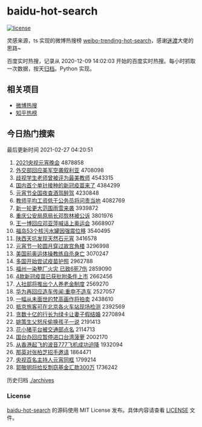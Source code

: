 # baidu-hot-search

[![license](https://img.shields.io/github/license/Arrackisarookie/baidu-hot-search)](https://github.com/Arrackisarookie/baidu-hot-search/blob/master/LICENSE)

灵感来源，ts 实现的微博热搜榜 [weibo-trending-hot-search](https://github.com/justjavac/weibo-trending-hot-search)，感谢[迷渡](https://github.com/justjavac)大佬的思路~

百度实时热搜，记录从 2020-12-09 14:02:03 开始的百度实时热搜。每小时抓取一次数据，按天[归档](./archives)。Python 实现。

## 相关项目
+ [微博热搜](https://github.com/Arrackisarookie/weibo-hot-search)
+ [知乎热榜](https://github.com/Arrackisarookie/zhihu-top-search)

## 今日热门搜索

<!-- Rank Begin -->

最后更新时间 2021-02-27 04:20:51

1. [2021央视元宵晚会](http://www.baidu.com/baidu?cl=3&tn=SE_baiduhomet8_jmjb7mjw&rsv_dl=fyb_top&fr=top1000&wd=2021%D1%EB%CA%D3%D4%AA%CF%FC%CD%ED%BB%E1) 4878858
1. [外交部回应美军空袭叙利亚](http://www.baidu.com/baidu?cl=3&tn=SE_baiduhomet8_jmjb7mjw&rsv_dl=fyb_top&fr=top1000&wd=%CD%E2%BD%BB%B2%BF%BB%D8%D3%A6%C3%C0%BE%FC%BF%D5%CF%AE%D0%F0%C0%FB%D1%C7) 4708098
1. [歧视学生老师曾被评为最美教师](http://www.baidu.com/baidu?cl=3&tn=SE_baiduhomet8_jmjb7mjw&rsv_dl=fyb_top&fr=top1000&wd=%C6%E7%CA%D3%D1%A7%C9%FA%C0%CF%CA%A6%D4%F8%B1%BB%C6%C0%CE%AA%D7%EE%C3%C0%BD%CC%CA%A6) 4543315
1. [国内首个单针接种的新冠疫苗来了](http://www.baidu.com/baidu?cl=3&tn=SE_baiduhomet8_jmjb7mjw&rsv_dl=fyb_top&fr=top1000&wd=%B9%FA%C4%DA%CA%D7%B8%F6%B5%A5%D5%EB%BD%D3%D6%D6%B5%C4%D0%C2%B9%DA%D2%DF%C3%E7%C0%B4%C1%CB) 4384299
1. [元宵节全国夜查酒驾醉驾](http://www.baidu.com/baidu?cl=3&tn=SE_baiduhomet8_jmjb7mjw&rsv_dl=fyb_top&fr=top1000&wd=%D4%AA%CF%FC%BD%DA%C8%AB%B9%FA%D2%B9%B2%E9%BE%C6%BC%DD%D7%ED%BC%DD) 4230848
1. [教师平均工资低于公务员将问责当地](http://www.baidu.com/baidu?cl=3&tn=SE_baiduhomet8_jmjb7mjw&rsv_dl=fyb_top&fr=top1000&wd=%BD%CC%CA%A6%C6%BD%BE%F9%B9%A4%D7%CA%B5%CD%D3%DA%B9%AB%CE%F1%D4%B1%BD%AB%CE%CA%D4%F0%B5%B1%B5%D8) 4082769
1. [新一轮更大范围雨雪来袭](http://www.baidu.com/baidu?cl=3&tn=SE_baiduhomet8_jmjb7mjw&rsv_dl=fyb_top&fr=top1000&wd=%D0%C2%D2%BB%C2%D6%B8%FC%B4%F3%B7%B6%CE%A7%D3%EA%D1%A9%C0%B4%CF%AE) 3939872
1. [重庆公安局原局长邓恢林被公诉](http://www.baidu.com/baidu?cl=3&tn=SE_baiduhomet8_jmjb7mjw&rsv_dl=fyb_top&fr=top1000&wd=%D6%D8%C7%EC%B9%AB%B0%B2%BE%D6%D4%AD%BE%D6%B3%A4%B5%CB%BB%D6%C1%D6%B1%BB%B9%AB%CB%DF) 3801976
1. [王一博回应邓亚萍喊话上奥运会](http://www.baidu.com/baidu?cl=3&tn=SE_baiduhomet8_jmjb7mjw&rsv_dl=fyb_top&fr=top1000&wd=%CD%F5%D2%BB%B2%A9%BB%D8%D3%A6%B5%CB%D1%C7%C6%BC%BA%B0%BB%B0%C9%CF%B0%C2%D4%CB%BB%E1) 3668907
1. [福岛53个核污水罐因强震位移](http://www.baidu.com/baidu?cl=3&tn=SE_baiduhomet8_jmjb7mjw&rsv_dl=fyb_top&fr=top1000&wd=%B8%A3%B5%BA53%B8%F6%BA%CB%CE%DB%CB%AE%B9%DE%D2%F2%C7%BF%D5%F0%CE%BB%D2%C6) 3540495
1. [陕西天坑发现天然石元宵](http://www.baidu.com/baidu?cl=3&tn=SE_baiduhomet8_jmjb7mjw&rsv_dl=fyb_top&fr=top1000&wd=%C9%C2%CE%F7%CC%EC%BF%D3%B7%A2%CF%D6%CC%EC%C8%BB%CA%AF%D4%AA%CF%FC) 3416578
1. [元宵节一轮圆月穿过故宫角楼](http://www.baidu.com/baidu?cl=3&tn=SE_baiduhomet8_jmjb7mjw&rsv_dl=fyb_top&fr=top1000&wd=%D4%AA%CF%FC%BD%DA%D2%BB%C2%D6%D4%B2%D4%C2%B4%A9%B9%FD%B9%CA%B9%AC%BD%C7%C2%A5) 3296998
1. [美国前奥运体操教练自杀身亡](http://www.baidu.com/baidu?cl=3&tn=SE_baiduhomet8_jmjb7mjw&rsv_dl=fyb_top&fr=top1000&wd=%C3%C0%B9%FA%C7%B0%B0%C2%D4%CB%CC%E5%B2%D9%BD%CC%C1%B7%D7%D4%C9%B1%C9%ED%CD%F6) 3070247
1. [多国开始尝试疫苗护照](http://www.baidu.com/baidu?cl=3&tn=SE_baiduhomet8_jmjb7mjw&rsv_dl=fyb_top&fr=top1000&wd=%B6%E0%B9%FA%BF%AA%CA%BC%B3%A2%CA%D4%D2%DF%C3%E7%BB%A4%D5%D5) 2962788
1. [福州一染整厂火灾 已致6死7伤](http://www.baidu.com/baidu?cl=3&tn=SE_baiduhomet8_jmjb7mjw&rsv_dl=fyb_top&fr=top1000&wd=%B8%A3%D6%DD%D2%BB%C8%BE%D5%FB%B3%A7%BB%F0%D4%D6%20%D2%D1%D6%C26%CB%C07%C9%CB) 2859090
1. [4款新冠疫苗已获批附条件上市](http://www.baidu.com/baidu?cl=3&tn=SE_baiduhomet8_jmjb7mjw&rsv_dl=fyb_top&fr=top1000&wd=4%BF%EE%D0%C2%B9%DA%D2%DF%C3%E7%D2%D1%BB%F1%C5%FA%B8%BD%CC%F5%BC%FE%C9%CF%CA%D0) 2662456
1. [人社部将推出个人养老金制度](http://www.baidu.com/baidu?cl=3&tn=SE_baiduhomet8_jmjb7mjw&rsv_dl=fyb_top&fr=top1000&wd=%C8%CB%C9%E7%B2%BF%BD%AB%CD%C6%B3%F6%B8%F6%C8%CB%D1%F8%C0%CF%BD%F0%D6%C6%B6%C8) 2569270
1. [华为再回应造车传闻:重申不造车](http://www.baidu.com/baidu?cl=3&tn=SE_baiduhomet8_jmjb7mjw&rsv_dl=fyb_top&fr=top1000&wd=%BB%AA%CE%AA%D4%D9%BB%D8%D3%A6%D4%EC%B3%B5%B4%AB%CE%C5%3A%D6%D8%C9%EA%B2%BB%D4%EC%B3%B5) 2527057
1. [一幅从未面世的梵高画作将拍卖](http://www.baidu.com/baidu?cl=3&tn=SE_baiduhomet8_jmjb7mjw&rsv_dl=fyb_top&fr=top1000&wd=%D2%BB%B7%F9%B4%D3%CE%B4%C3%E6%CA%C0%B5%C4%E8%F3%B8%DF%BB%AD%D7%F7%BD%AB%C5%C4%C2%F4) 2438610
1. [抵京旅客可在北京各火车站现场检测](http://www.baidu.com/baidu?cl=3&tn=SE_baiduhomet8_jmjb7mjw&rsv_dl=fyb_top&fr=top1000&wd=%B5%D6%BE%A9%C2%C3%BF%CD%BF%C9%D4%DA%B1%B1%BE%A9%B8%F7%BB%F0%B3%B5%D5%BE%CF%D6%B3%A1%BC%EC%B2%E2) 2392569
1. [贪数十亿的行长为绿卡让妻子假结婚](http://www.baidu.com/baidu?cl=3&tn=SE_baiduhomet8_jmjb7mjw&rsv_dl=fyb_top&fr=top1000&wd=%CC%B0%CA%FD%CA%AE%D2%DA%B5%C4%D0%D0%B3%A4%CE%AA%C2%CC%BF%A8%C8%C3%C6%DE%D7%D3%BC%D9%BD%E1%BB%E9) 2270894
1. [姚策生父怒斥偷换孩子一说](http://www.baidu.com/baidu?cl=3&tn=SE_baiduhomet8_jmjb7mjw&rsv_dl=fyb_top&fr=top1000&wd=%D2%A6%B2%DF%C9%FA%B8%B8%C5%AD%B3%E2%CD%B5%BB%BB%BA%A2%D7%D3%D2%BB%CB%B5) 2191413
1. [花小猪平台被交通部点名](http://www.baidu.com/baidu?cl=3&tn=SE_baiduhomet8_jmjb7mjw&rsv_dl=fyb_top&fr=top1000&wd=%BB%A8%D0%A1%D6%ED%C6%BD%CC%A8%B1%BB%BD%BB%CD%A8%B2%BF%B5%E3%C3%FB) 2114713
1. [国台办回应暂停进口台湾菠萝](http://www.baidu.com/baidu?cl=3&tn=SE_baiduhomet8_jmjb7mjw&rsv_dl=fyb_top&fr=top1000&wd=%B9%FA%CC%A8%B0%EC%BB%D8%D3%A6%D4%DD%CD%A3%BD%F8%BF%DA%CC%A8%CD%E5%B2%A4%C2%DC) 2002170
1. [从香港起飞的波音777飞机成功迫降](http://www.baidu.com/baidu?cl=3&tn=SE_baiduhomet8_jmjb7mjw&rsv_dl=fyb_top&fr=top1000&wd=%B4%D3%CF%E3%B8%DB%C6%F0%B7%C9%B5%C4%B2%A8%D2%F4777%B7%C9%BB%FA%B3%C9%B9%A6%C6%C8%BD%B5) 1932094
1. [那英对张柏芝招手邀请](http://www.baidu.com/baidu?cl=3&tn=SE_baiduhomet8_jmjb7mjw&rsv_dl=fyb_top&fr=top1000&wd=%C4%C7%D3%A2%B6%D4%D5%C5%B0%D8%D6%A5%D5%D0%CA%D6%D1%FB%C7%EB) 1864471
1. [央视百名主持人元宵同框](http://www.baidu.com/baidu?cl=3&tn=SE_baiduhomet8_jmjb7mjw&rsv_dl=fyb_top&fr=top1000&wd=%D1%EB%CA%D3%B0%D9%C3%FB%D6%F7%B3%D6%C8%CB%D4%AA%CF%FC%CD%AC%BF%F2) 1799214
1. [郭敬明将给反剽窃基金汇款300万](http://www.baidu.com/baidu?cl=3&tn=SE_baiduhomet8_jmjb7mjw&rsv_dl=fyb_top&fr=top1000&wd=%B9%F9%BE%B4%C3%F7%BD%AB%B8%F8%B7%B4%D8%E2%C7%D4%BB%F9%BD%F0%BB%E3%BF%EE300%CD%F2) 1736242
<!-- Rank End -->

历史归档 [./archives](./archives)

### License

[baidu-hot-search](https://github.com/Arrackisarookie/baidu-hot-search) 的源码使用 MIT License 发布。具体内容请查看 [LICENSE](./LICENSE) 文件。
